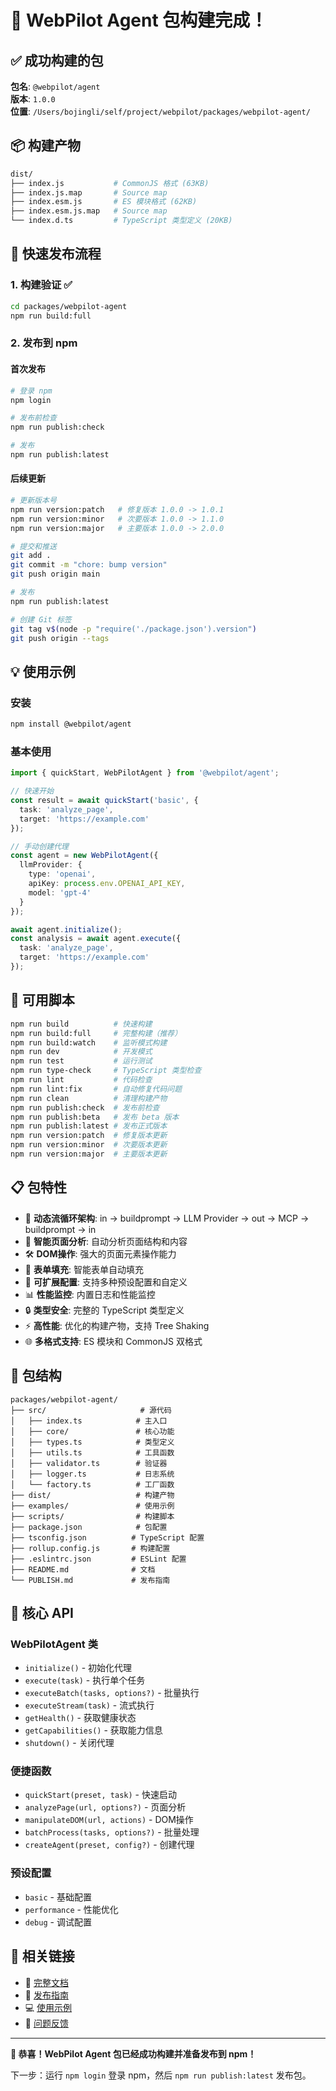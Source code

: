 # 🎉 WebPilot Agent 包构建完成！

## ✅ 成功构建的包

**包名**: `@webpilot/agent`  
**版本**: `1.0.0`  
**位置**: `/Users/bojingli/self/project/webpilot/packages/webpilot-agent/`

## 📦 构建产物

```bash
dist/
├── index.js           # CommonJS 格式 (63KB)
├── index.js.map       # Source map
├── index.esm.js       # ES 模块格式 (62KB)  
├── index.esm.js.map   # Source map
└── index.d.ts         # TypeScript 类型定义 (20KB)
```

## 🚀 快速发布流程

### 1. 构建验证 ✅
```bash
cd packages/webpilot-agent
npm run build:full
```

### 2. 发布到 npm

#### 首次发布
```bash
# 登录 npm
npm login

# 发布前检查
npm run publish:check

# 发布
npm run publish:latest
```

#### 后续更新
```bash
# 更新版本号
npm run version:patch   # 修复版本 1.0.0 -> 1.0.1
npm run version:minor   # 次要版本 1.0.0 -> 1.1.0
npm run version:major   # 主要版本 1.0.0 -> 2.0.0

# 提交和推送
git add .
git commit -m "chore: bump version"
git push origin main

# 发布
npm run publish:latest

# 创建 Git 标签
git tag v$(node -p "require('./package.json').version")
git push origin --tags
```

## 💡 使用示例

### 安装
```bash
npm install @webpilot/agent
```

### 基本使用
```typescript
import { quickStart, WebPilotAgent } from '@webpilot/agent';

// 快速开始
const result = await quickStart('basic', {
  task: 'analyze_page',
  target: 'https://example.com'
});

// 手动创建代理
const agent = new WebPilotAgent({
  llmProvider: {
    type: 'openai',
    apiKey: process.env.OPENAI_API_KEY,
    model: 'gpt-4'
  }
});

await agent.initialize();
const analysis = await agent.execute({
  task: 'analyze_page',
  target: 'https://example.com'
});
```

## 🔧 可用脚本

```bash
npm run build          # 快速构建
npm run build:full     # 完整构建（推荐）
npm run build:watch    # 监听模式构建
npm run dev            # 开发模式
npm run test           # 运行测试
npm run type-check     # TypeScript 类型检查
npm run lint           # 代码检查
npm run lint:fix       # 自动修复代码问题
npm run clean          # 清理构建产物
npm run publish:check  # 发布前检查
npm run publish:beta   # 发布 beta 版本
npm run publish:latest # 发布正式版本
npm run version:patch  # 修复版本更新
npm run version:minor  # 次要版本更新
npm run version:major  # 主要版本更新
```

## 📋 包特性

- 🔄 **动态流循环架构**: in → buildprompt → LLM Provider → out → MCP → buildprompt → in
- 🎯 **智能页面分析**: 自动分析页面结构和内容
- 🛠️ **DOM操作**: 强大的页面元素操作能力  
- 📝 **表单填充**: 智能表单自动填充
- 🔧 **可扩展配置**: 支持多种预设配置和自定义
- 📊 **性能监控**: 内置日志和性能监控
- 🔒 **类型安全**: 完整的 TypeScript 类型定义
- ⚡ **高性能**: 优化的构建产物，支持 Tree Shaking
- 🌐 **多格式支持**: ES 模块和 CommonJS 双格式

## 📁 包结构

```
packages/webpilot-agent/
├── src/                     # 源代码
│   ├── index.ts            # 主入口
│   ├── core/               # 核心功能
│   ├── types.ts            # 类型定义
│   ├── utils.ts            # 工具函数
│   ├── validator.ts        # 验证器
│   ├── logger.ts           # 日志系统
│   └── factory.ts          # 工厂函数
├── dist/                   # 构建产物
├── examples/               # 使用示例
├── scripts/                # 构建脚本
├── package.json            # 包配置
├── tsconfig.json          # TypeScript 配置
├── rollup.config.js       # 构建配置
├── .eslintrc.json         # ESLint 配置
├── README.md              # 文档
└── PUBLISH.md             # 发布指南
```

## 🎯 核心 API

### WebPilotAgent 类
- `initialize()` - 初始化代理
- `execute(task)` - 执行单个任务
- `executeBatch(tasks, options?)` - 批量执行
- `executeStream(task)` - 流式执行
- `getHealth()` - 获取健康状态
- `getCapabilities()` - 获取能力信息
- `shutdown()` - 关闭代理

### 便捷函数
- `quickStart(preset, task)` - 快速启动
- `analyzePage(url, options?)` - 页面分析
- `manipulateDOM(url, actions)` - DOM操作
- `batchProcess(tasks, options?)` - 批量处理
- `createAgent(preset, config?)` - 创建代理

### 预设配置
- `basic` - 基础配置
- `performance` - 性能优化
- `debug` - 调试配置

## 🔗 相关链接

- 📖 [完整文档](./README.md)
- 🚀 [发布指南](./PUBLISH.md) 
- 💻 [使用示例](./examples/)
- 🐛 [问题反馈](https://github.com/mofanh/webpilot/issues)

---

**🎊 恭喜！WebPilot Agent 包已经成功构建并准备发布到 npm！**

下一步：运行 `npm login` 登录 npm，然后 `npm run publish:latest` 发布包。
